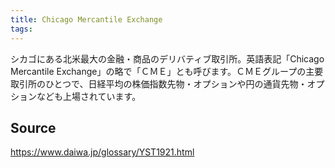 ```yaml
---
title: Chicago Mercantile Exchange
tags: 
---
```


シカゴにある北米最大の金融・商品のデリバティブ取引所。英語表記「Chicago Mercantile Exchange」の略で「ＣＭＥ」とも呼びます。ＣＭＥグループの主要取引所のひとつで、日経平均の株価指数先物・オプションや円の通貨先物・オプションなども上場されています。

## Source
https://www.daiwa.jp/glossary/YST1921.html